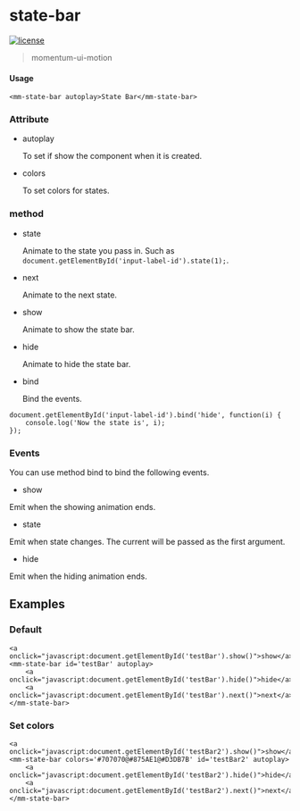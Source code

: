 <!-- 
---
date: 2020/5/13 14:10:00
---
-->
# state-bar

[![license](https://img.shields.io/github/license/momentum-design/momentum-ui.svg?color=blueviolet)](https://github.com/momentum-design/momentum-ui/blob/master/charts/LICENSE)

> momentum-ui-motion

#### Usage

<!--#html1#-->
```
<mm-state-bar autoplay>State Bar</mm-state-bar>
```

### Attribute

+ autoplay

	To set if show the component when it is created.
	
+ colors

	To set colors for states.
	
### method

+ state
	
	Animate to the state you pass in. Such as ```document.getElementById('input-label-id').state(1);```.
	
+ next

	Animate to the next state.

+ show

	Animate to show the state bar.

+ hide

	Animate to hide the state bar.
	
+ bind

	Bind the events. 
	
```
document.getElementById('input-label-id').bind('hide', function(i) {
	console.log('Now the state is', i);
});
```
	
### Events

You can use method bind to bind the following events.

+ show

Emit when the showing animation ends.

+ state

Emit when state changes. The current will be passed as the first argument.

+ hide

Emit when the hiding animation ends.

## Examples

### Default

<!--#html2#-->
```
<a onclick="javascript:document.getElementById('testBar').show()">show</a>
<mm-state-bar id='testBar' autoplay>
    <a onclick="javascript:document.getElementById('testBar').hide()">hide</a>
    <a onclick="javascript:document.getElementById('testBar').next()">next</a>
</mm-state-bar>
```

### Set colors

<!--#html3****#-->
```
<a onclick="javascript:document.getElementById('testBar2').show()">show</a>
<mm-state-bar colors='#707070@#875AE1@#D3DB7B' id='testBar2' autoplay>
    <a onclick="javascript:document.getElementById('testBar2').hide()">hide</a>
    <a onclick="javascript:document.getElementById('testBar2').next()">next</a>
</mm-state-bar>
```